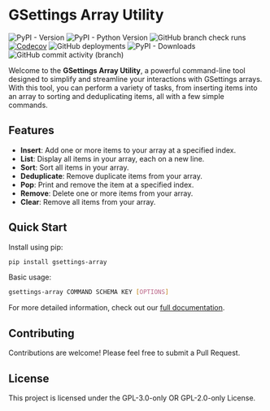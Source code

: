# GSettings Array Utility

![PyPI - Version](https://img.shields.io/pypi/v/gsettings-array)
![PyPI - Python Version](https://img.shields.io/pypi/pyversions/gsettings-array)
![GitHub branch check runs](https://img.shields.io/github/check-runs/rindeal/gsettings-array/master)
[![Codecov](https://img.shields.io/codecov/c/github/rindeal/gsettings-array)](https://app.codecov.io/github/rindeal/gsettings-array/blob/master/gsettings_array.py)
![GitHub deployments](https://img.shields.io/github/deployments/rindeal/gsettings-array/pypi?label=PyPI%20deploy)
![PyPI - Downloads](https://img.shields.io/pypi/dm/gsettings-array)
![GitHub commit activity (branch)](https://img.shields.io/github/commit-activity/y/rindeal/gsettings-array/master)

Welcome to the **GSettings Array Utility**, a powerful command-line tool designed to simplify and streamline your interactions with GSettings arrays.
With this tool, you can perform a variety of tasks, from inserting items into an array to sorting and deduplicating items, all with a few simple commands.

## Features

- **Insert**: Add one or more items to your array at a specified index.
- **List**: Display all items in your array, each on a new line.
- **Sort**: Sort all items in your array.
- **Deduplicate**: Remove duplicate items from your array.
- **Pop**: Print and remove the item at a specified index.
- **Remove**: Delete one or more items from your array.
- **Clear**: Remove all items from your array.

## Quick Start

Install using pip:

```bash
pip install gsettings-array
```

Basic usage:

```bash
gsettings-array COMMAND SCHEMA KEY [OPTIONS]
```

For more detailed information, check out our [full documentation](https://rindeal.github.io/gsettings-array/).

## Contributing

Contributions are welcome! Please feel free to submit a Pull Request.

## License

This project is licensed under the GPL-3.0-only OR GPL-2.0-only License.
